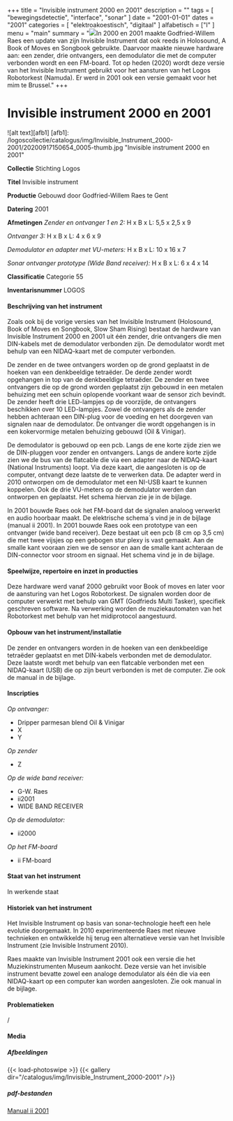 ﻿+++
title = "Invisible instrument 2000 en 2001"
description = ""
tags = [ "bewegingsdetectie", "interface", "sonar"
]
date = "2001-01-01"
dates = "2001"
categories = [ "elektroakoestisch", "digitaal"
]
alfabetisch = ["I"
]
menu = "main"
summary = "<a href='/logoscollectie/catalogus/2001/invisible_instrument_2000-2001'><img src='/logoscollectie/catalogus/img/Invisible_Instrument_2000-2001/20200917150654_0005-thumb.jpg'></a>In 2000 en 2001 maakte Godfried-Willem Raes een update van zijn Invisible Instrument dat ook reeds in Holosound, A Book of Moves en Songbook gebruikte. Daarvoor maakte nieuwe hardware aan: een zender, drie ontvangers, een demodulator die met de computer verbonden wordt en een FM-board. Tot op heden (2020) wordt deze versie van het Invisible Instrument gebruikt voor het aansturen van het Logos Robotorkest (Namuda). Er werd in 2001 ook een versie gemaakt voor het mim te Brussel."
+++

# Invisible instrument 2000 en 2001

![alt text][afb1]
[afb1]: /logoscollectie/catalogus/img/Invisible_Instrument_2000-2001/20200917150654_0005-thumb.jpg "Invisible instrument 2000 en 2001"

**Collectie**
Stichting Logos

**Titel**
Invisible instrument

**Productie**
Gebouwd door Godfried-Willem Raes te Gent

**Datering**
2001

**Afmetingen**
*Zender en ontvanger 1 en 2:*
H x B x L: 5,5 x 2,5 x 9

*Ontvanger 3:*
H x B x L: 4 x 6 x 9

*Demodulator en adapter met VU-meters:*
H x B x L: 10 x 16 x 7

*Sonar ontvanger prototype (Wide Band receiver):*
H x B x L: 6 x 4 x 14

**Classificatie**
Categorie 55

**Inventarisnummer**
LOGOS

#### Beschrijving van het instrument
Zoals ook bij de vorige versies van het Invisible Instrument (Holosound, Book of Moves en Songbook, Slow Sham Rising) bestaat de hardware van Invisible Instrument 2000 en 2001 uit één zender, drie ontvangers die men DIN-kabels met de demodulator verbonden zijn. De demodulator wordt met behulp van een NIDAQ-kaart met de computer verbonden.

De zender en de twee ontvangers worden op de grond geplaatst in de hoeken van een denkbeeldige tetraëder. De derde zender wordt opgehangen in top van de denkbeeldige tetraëder. De zender en twee ontvangers die op de grond worden geplaatst zijn gebouwd in een metalen behuizing met een schuin oplopende voorkant waar de sensor zich bevindt. De zender heeft drie LED-lampjes op de voorzijde, de ontvangers beschikken over 10 LED-lampjes. Zowel de ontvangers als de zender hebben achteraan een DIN-plug voor de voeding en het doorgeven van signalen naar de demodulator. De ontvanger die wordt opgehangen is in een kokervormige metalen behuizing gebouwd (Oil & Vinigar). 

De demodulator is gebouwd op een pcb. Langs de ene korte zijde zien we de DIN-pluggen voor zender en ontvangers. Langs de andere korte zijde zien we de bus van de flatcable die via een adapter naar de NIDAQ-kaart (National Instruments) loopt. Via deze kaart, die aangesloten is op de computer, ontvangt deze laatste de te verwerken data. De adapter werd in 2010 ontworpen om de demodulator met een NI-USB kaart te kunnen koppelen. Ook de drie VU-meters op de demodulator werden dan ontworpen en geplaatst. Het schema hiervan zie je in de bijlage. 

In 2001 bouwde Raes ook het FM-board dat de signalen analoog verwerkt en audio hoorbaar maakt. De elektrische schema´s vind je in de bijlage (manual ii 2001). In 2001 bouwde Raes ook een prototype van een ontvanger (wide band receiver). Deze bestaat uit een pcb (8 cm op 3,5 cm) die met twee vijsjes op een gebogen stur plexy is vast gemaakt. Aan de smalle kant vooraan zien we de sensor en aan de smalle kant achteraan de DIN-connector voor stroom en signaal. Het schema vind je in de bijlage.  

#### Speelwijze, repertoire en inzet in producties
Deze hardware werd vanaf 2000 gebruikt voor Book of moves en later voor de aansturing van het Logos Robotorkest. De signalen worden door de computer verwerkt met behulp van GMT (Godfrieds Multi Tasker), specifiek geschreven software. Na verwerking worden de muziekautomaten van het Robotorkest met behulp van het midiprotocol aangestuurd.

#### Opbouw van het instrument/installatie
De zender en ontvangers worden in de hoeken van een denkbeeldige tetraëder geplaatst en met DIN-kabels verbonden met de demodulator. Deze laatste wordt met behulp van een flatcable verbonden met een NIDAQ-kaart (USB) die op zijn beurt verbonden is met de computer. Zie ook de manual in de bijlage.

#### Inscripties
*Op ontvanger:*
- Dripper parmesan blend Oil & Vinigar
- X
- Y

*Op zender*
- Z

*Op de wide band receiver:*
- G-W. Raes 
- ii2001
- WIDE BAND RECEIVER 

*Op de demodulator:*
- ii2000

*Op het FM-board*
- ii FM-board

#### Staat van het instrument
In werkende staat

#### Historiek van het instrument
Het Invisible Instrument op basis van sonar-technologie heeft een hele evolutie doorgemaakt. In 2010 experimenteerde Raes met nieuwe technieken en ontwikkelde hij terug een alternatieve versie van het Invisible Instrument (zie Invisible Instrument 2010).

Raes maakte van Invisible Instrument 2001 ook een versie die het Muziekinstrumenten Museum aankocht. Deze versie van het invisible instrument bevatte zowel een analoge demodulator als één die via een NIDAQ-kaart op een computer kan worden aangesloten. Zie ook manual in de bijlage.  

#### Problematieken
/

#### Media
##### Afbeeldingen
{{< load-photoswipe >}}
{{< gallery dir="/catalogus/img/Invisible_Instrument_2000-2001" />}}

##### pdf-bestanden
[Manual ii 2001](/logoscollectie/catalogus/pdf/Invisible_Instrument_2000-2001/Manual%20ii%202001.pdf)

